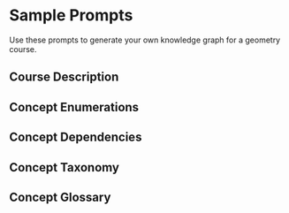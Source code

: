 # Sample Prompts

Use these prompts to generate your own knowledge graph
for a geometry course.

## Course Description

## Concept Enumerations

## Concept Dependencies

## Concept Taxonomy

## Concept Glossary

